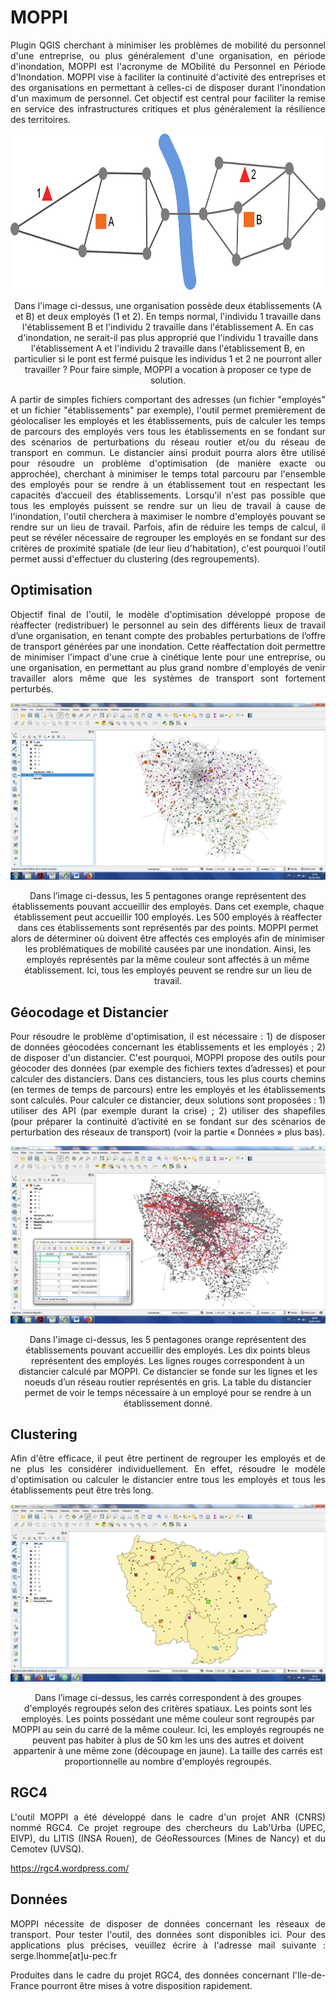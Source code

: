 # MOPPI
<p align="justify"> Plugin QGIS cherchant à minimiser les problèmes de mobilité du personnel d'une entreprise, ou plus généralement d'une organisation, en période d'inondation, MOPPI est l'acronyme de MObilité du Personnel en Période d'Inondation. MOPPI vise à faciliter la continuité d'activité des entreprises et des organisations en permettant à celles-ci de disposer durant l'inondation d'un maximum de personnel. Cet objectif est central pour faciliter la remise en service des infrastructures critiques et plus généralement la résilience des territoires. </p>

<p align="center"> <img src="https://github.com/sergelhomme/MOPPI/blob/master/images/exemple.png" height="250"> </p>

<p align="center"> Dans l'image ci-dessus, une organisation possède deux établissements (A et B) et deux employés (1 et 2). En temps normal, l'individu 1 travaille dans l'établissement B et l'individu 2 travaille dans l'établissement A. En cas d'inondation, ne serait-il pas plus approprié que l'individu 1 travaille dans l'établissement A et l'individu 2 travaille dans l'établissement B, en particulier si le pont est fermé puisque les individus 1 et 2 ne pourront aller travailler ? Pour faire simple, MOPPI a vocation à proposer ce type de solution. </p>

<p align="justify"> A partir de simples fichiers comportant des adresses (un fichier "employés" et un fichier "établissements" par exemple), l'outil permet premièrement de géolocaliser les employés et les établissements, puis de calculer les temps de parcours des employés vers tous les établissements en se fondant sur des scénarios de perturbations du réseau routier et/ou du réseau de transport en commun. Le distancier ainsi produit pourra alors être utilisé pour résoudre un problème d'optimisation (de manière exacte ou approchée), cherchant à minimiser le temps total parcouru par l'ensemble des employés pour se rendre à un établissement tout en respectant les capacités d’accueil des établissements. Lorsqu'il n'est pas possible que tous les employés puissent se rendre sur un lieu de travail à cause de l'inondation, l'outil cherchera à maximiser le nombre d'employés pouvant se rendre sur un lieu de travail. Parfois, afin de réduire les temps de calcul, il peut se révéler nécessaire de regrouper les employés en se fondant sur des critères de proximité spatiale (de leur lieu d'habitation), c'est pourquoi l'outil permet aussi d'effectuer du clustering (des regroupements).</p>

## Optimisation

<p align="justify"> Objectif final de l'outil, le modèle d'optimisation développé propose de réaffecter (redistribuer) le personnel au sein des différents lieux de travail d’une organisation, en tenant compte des probables perturbations de l’offre de transport générées par une inondation. Cette réaffectation doit permettre de minimiser l'impact d'une crue à cinétique lente pour une entreprise, ou une organisation, en permettant au plus grand nombre d'employés de venir travailler alors même que les systèmes de transport sont fortement perturbés. </p>

![Une illustration de l'optimisation](https://github.com/sergelhomme/MOPPI/blob/master/images/MOPPI3.png)

<p align="center"> Dans l’image ci-dessus, les 5 pentagones orange représentent des établissements pouvant accueillir des employés. Dans cet exemple, chaque établissement peut accueillir 100 employés. Les 500 employés à réaffecter dans ces établissements sont représentés par des points. MOPPI permet alors de déterminer où doivent être affectés ces employés afin de minimiser les problématiques de mobilité causées par une inondation. Ainsi, les employés représentés par la même couleur sont affectés à un même établissement. Ici, tous les employés peuvent se rendre sur un lieu de travail. </p>

## Géocodage et Distancier

<p align="justify"> Pour résoudre le problème d'optimisation, il est nécessaire : 1) de disposer de données géocodées concernant les établissements et les employés ; 2) de disposer d'un distancier. C'est pourquoi, MOPPI propose des outils pour géocoder des données (par exemple des fichiers textes d’adresses) et pour calculer des distanciers. Dans ces distanciers, tous les plus courts chemins (en termes de temps de parcours) entre les employés et les établissements sont calculés. Pour calculer ce distancier, deux solutions sont proposées : 1) utiliser des API (par exemple durant la crise) ; 2) utiliser des shapefiles (pour préparer la continuité d’activité en se fondant sur des scénarios de perturbation des réseaux de transport) (voir la partie « Données » plus bas). </p>

![Une illustration du distancier](https://github.com/sergelhomme/MOPPI/blob/master/images/MOPPI4.png)

<p align="center"> Dans l'image ci-dessus, les 5 pentagones orange représentent des établissements pouvant accueillir des employés. Les dix points bleus représentent des employés. Les lignes rouges correspondent à un distancier calculé par MOPPI. Ce distancier se fonde sur les lignes et les noeuds d’un réseau routier représentés en gris. La table du distancier permet de voir le temps nécessaire à un employé pour se rendre à un établissement donné. </p>

## Clustering

<p align="justify"> Afin d'être efficace, il peut être pertinent de regrouper les employés et de ne plus les considérer individuellement. En effet, résoudre le modèle d'optimisation ou calculer le distancier entre tous les employés et tous les établissements peut être très long. </p>

![Une illustration du clustering](https://github.com/sergelhomme/MOPPI/blob/master/images/MOPPI5.png)

<p align="center"> Dans l’image ci-dessus, les carrés correspondent à des groupes d'employés regroupés selon des critères spatiaux. Les points sont les employés. Les points possédant une même couleur sont regroupés par MOPPI au sein du carré de la même couleur. Ici, les employés regroupés ne peuvent pas habiter à plus de 50 km les uns des autres et doivent appartenir à une même zone (découpage en jaune). La taille des carrés est proportionnelle au nombre d'employés regroupés. </p>

## RGC4

<p align="justify"> L'outil MOPPI a été développé dans le cadre d'un projet ANR (CNRS) nommé RGC4. Ce projet regroupe des chercheurs du Lab'Urba (UPEC, EIVP), du LITIS (INSA Rouen), de GéoRessources (Mines de Nancy) et du Cemotev (UVSQ). </p>
 
https://rgc4.wordpress.com/

## Données

<p align="justify"> MOPPI nécessite de disposer de données concernant les réseaux de transport. Pour tester l'outil, des données sont disponibles ici. Pour des applications plus précises, veuillez écrire à l'adresse mail suivante : serge.lhomme[at]u-pec.fr </p>

<p align="justify"> Produites dans le cadre du projet RGC4, des données concernant l'Ile-de-France pourront être mises à votre disposition rapidement. </p>
